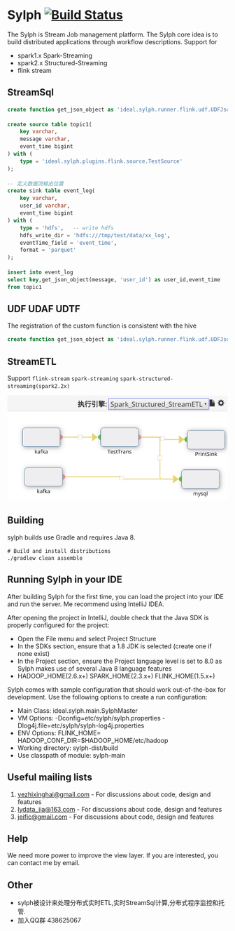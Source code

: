 # Sylph [![Build Status](http://img.shields.io/travis/harbby/sylph.svg?style=flat&branch=master)](https://travis-ci.org/harbby/sylph)
The Sylph is Stream Job management platform. 
The Sylph core idea is to build distributed applications through workflow descriptions.
Support for 
* spark1.x Spark-Streaming
* spark2.x Structured-Streaming 
* flink stream

## StreamSql
```sql
create function get_json_object as 'ideal.sylph.runner.flink.udf.UDFJson';

create source table topic1(
    key varchar,
    message varchar,
    event_time bigint
) with (
    type = 'ideal.sylph.plugins.flink.source.TestSource'
);

-- 定义数据流输出位置
create sink table event_log(
    key varchar,
    user_id varchar,
    event_time bigint
) with (
    type = 'hdfs',   -- write hdfs
    hdfs_write_dir = 'hdfs:///tmp/test/data/xx_log',
    eventTime_field = 'event_time',
    format = 'parquet'
);

insert into event_log
select key,get_json_object(message, 'user_id') as user_id,event_time 
from topic1
```

## UDF UDAF UDTF
The registration of the custom function is consistent with the hive
```sql
create function get_json_object as 'ideal.sylph.runner.flink.udf.UDFJson';
```

## StreamETL 
Support `flink-stream` `spark-streaming` `spark-structured-streaming(spark2.2x)`

[![loading...](https://raw.githubusercontent.com/harbby/harbby.github.io/master/logo/sylph/job_flow.png)](https://travis-ci.org/harbby/sylph)


## Building
sylph builds use Gradle and requires Java 8.
```
# Build and install distributions
./gradlew clean assemble
```
## Running Sylph in your IDE
After building Sylph for the first time, you can load the project into your IDE and run the server. Me recommend using IntelliJ IDEA.

After opening the project in IntelliJ, double check that the Java SDK is properly configured for the project:

* Open the File menu and select Project Structure
* In the SDKs section, ensure that a 1.8 JDK is selected (create one if none exist)
* In the Project section, ensure the Project language level is set to 8.0 as Sylph makes use of several Java 8 language features
* HADOOP_HOME(2.6.x+) SPARK_HOME(2.3.x+) FLINK_HOME(1.5.x+)

Sylph comes with sample configuration that should work out-of-the-box for development. Use the following options to create a run configuration:

* Main Class: ideal.sylph.main.SylphMaster
* VM Options: -Dconfig=etc/sylph/sylph.properties -Dlog4j.file=etc/sylph/sylph-log4j.properties
* ENV Options: FLINK_HOME=<your flink home>
               HADOOP_CONF_DIR=$HADOOP_HOME/etc/hadoop
* Working directory: sylph-dist/build
* Use classpath of module: sylph-main
 
## Useful mailing lists
1. yezhixinghai@gmail.com - For discussions about code, design and features
2. lydata_jia@163.com -  For discussions about code, design and features
3. jeific@gmail.com - For discussions about code, design and features
## Help
We need more power to improve the view layer. If you are interested, you can contact me by email.

## Other
* sylph被设计来处理分布式实时ETL,实时StreamSql计算,分布式程序监控和托管.
* 加入QQ群 438625067